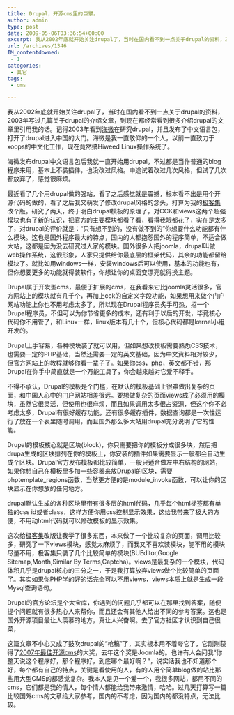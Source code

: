 ```yaml
---
title: Drupal，开源cms里的巨擘。
author: admin
type: post
date: 2009-05-06T03:36:54+00:00
excerpt: 我从2002年底就开始关注drupal了，当时在国内看不到一点关于drupal的资料，2003年写过几篇关于drupal的介绍文章，到现在都经常看到很多介绍drupal的文章里引用我的话。记得2003年看到海微在研究drupal，并且发布了中文语言包，打开了drupal进入中国的大门。海微是我一直敬仰的一个人，以前一直致力于xoops的中文化工作，现在竟然搞Hiweed Linux操作系统了。
url: /archives/1346
IM_contentdowned:
 - 1
categories:
 - 其它
tags:
 - cms

---
```

我从2002年底就开始关注drupal了，当时在国内看不到一点关于drupal的资料，2003年写过几篇关于drupal的介绍文章，到现在都经常看到很多介绍drupal的文章里引用我的话。记得2003年看到[海微][1]在研究drupal，并且发布了中文语言包，打开了drupal进入中国的大门。海微是我一直敬仰的一个人，以前一直致力于xoops的中文化工作，现在竟然搞Hiweed Linux操作系统了。

海微发布drupal中文语言包后我就一直开始用drupal，不过都是当作普通的blog程序来用，基本上不装插件，也没改过风格。中途试着改过几次风格，但试了几次都放弃了，感觉很麻烦。

最近看了几个用drupal做的强站，看了之后感觉就是震撼，根本看不出是用个开源代码的做的，看了之后我又萌发了修改drupal风格的念头，打算为我的[极客集][2]改个版。研究了两天，终于明白drupal模板的原理了，对CCK和views这两个超强模块也有了新的认识，把官方的主要模块都看了看，看得我眼都花了，实在是太多了，对drupal的评价就是：“只有想不到的，没有做不到的”你想要什么功能都有什么模块。这也是国外程序最大的特点，国内的人都抱怨国外的程序简单，不适合做大站，这都是因为没去研究过人家的模块。国外很多人把joomla，drupal叫做web操作系统，这很形象，人家只提供给你最底层的框架代码，其余的功能都留给模块了。就比如用windows一样，安装windows后可以使用，基本的功能也有，但你想要更多的功能就得装软件，你想让你的桌面变漂亮就得换主题。

Drupal属于开发型cms，最便于扩展的cms，在我看来它比joomla灵活很多，官方网站上的模块就有几千个，再加上cck的自定义字段功能，如果想用来做个门户网站功能上你也不用考虑太多了，所以现在Drupal程序员炙手可热，招一个Drupal程序员，不但可以为你节省更多的成本，还有利于以后的开发，毕竟核心代码你不用管了，和Linux一样，linux版本有几十个，但核心代码都是kernel小组开发的。

Drupal上手容易，各种模块装了就可以用，但如果想改模板需要熟悉CSS技术，也需要一定的PHP基础，当然还需要一定的英文基础，因为中文资料相对较少，但官方网站上的教程就够你看一辈子了。如果你css，php，英文都不错，那Drupal在你手中简直就是一个万能工具了，你会越来越对它爱不释手。

不得不承认，Drupal的模板是个门槛，在默认的模板基础上很难做出复杂的页面，和中国人心中的门户网站相差很远。要想做复杂的页面views成了必须用的模块，虽然它很灵活，但使用也很麻烦，而且如果调用太多很占资源，但这个你不必考虑太多，Drupal有很好缓存功能，还有很多缓存插件，数据查询都是一次性运行了放在一个表里随时调用，而且国外那么多大站用drupal充分说明了它的性能。

Drupal的模板核心就是区块(block)，你只需要把你的模板分成很多块，然后把drupa生成的区块排列在你的模板上，你安装的插件如果需要显示一般都会自动生成个区块。Drupal官方发布模板都比较简单，一般只适合做左中右结构的网站，如果你想自己在模板里多加一些容器来放Drupal的区块，需要phptemplate_regions函数，当然更方便的是module_invoke函数，可以让你的区块显示在你想放的任何地方。

drupal默认生成的各种区块里带有很多层的html代码，几乎每个html标签都有单独的css id或者class，这样方便你用css控制显示效果，这给我带来了极大的方便，不用动html代码就可以修改模板的显示效果。

这次给[极客集][2]改版让我学了很多东西，本来做了一个比较复杂的页面，调用比较多，研究了一下views模块，感觉太麻烦了，而我又不喜欢装模块，能不用的模块尽量不用，极客集只装了几个比较简单的模块(BUEditor,Google Sitemap,Month,Similar By Terms,Captcha)。views是最复杂的一个模块，代码体积几乎是drupal核心的三分之一，于是我打算放弃views做个比较简单的页面了。其实如果你PHP学的好的话完全可以不用views，views本质上就是生成一段Mysql查询语句。

Drupal的官方论坛是个大宝库，你遇到的问题几乎都可以在那里找到答案，随便提个问题就有很多热心人来帮你，而且还会有其他人给出不同的参考答案。这也是国外开源项目最让人羡慕的地方，真让人兴奋啊。去了官方社区才认识到自己很菜，

这篇文章不小心又成了鼓吹drupal的“枪稿”了，其实根本用不着夸它了，它刚刚获得了[2007年最佳开源cms][3]的大奖，去年这个奖是Joomla的。也许有人会问我“你整天说这个程序好，那个程序好，到底哪个最好啊？”，说实话我也不知道那个好，每个都有自己的特点，关键是看使用的人，有的人用个简单blog做的站比那些用大型CMS的都感觉复杂。我本人是见一个爱一个，我很多网站，都用不同的cms，它们都是我的情人，每个情人都能给我带来激情，哈哈。过几天打算写一篇比较国外cms的文章给大家参考，国内的不考虑，因为国内的都没特点，无法比较。

 [1]: http://www.hiweed.com/
 [2]: http://www.geekg.com/
 [3]: http://www.packtpub.com/article/drupal-wins-overall-2007-open-source-cms-award